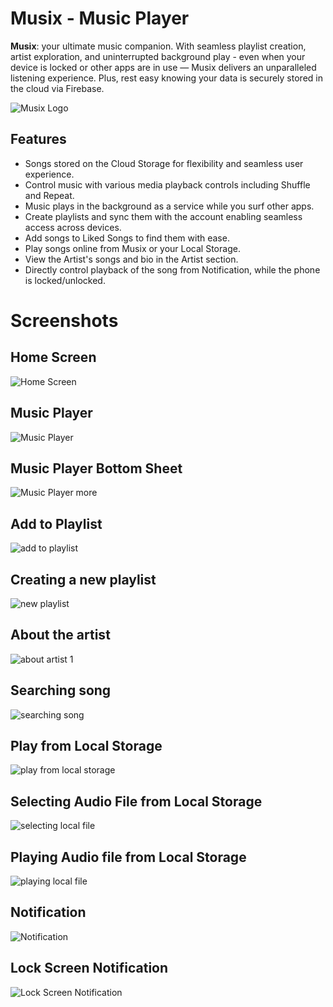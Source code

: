 # Musix - Music Player
**Musix**: your ultimate music companion. With seamless playlist creation, artist exploration, and uninterrupted background play - even when your device is locked or other apps are in use — Musix delivers an unparalleled listening experience. Plus, rest easy knowing your data is securely stored in the cloud via Firebase.

![Musix Logo](https://github.com/singhDevs/Musix/assets/139853742/20535cf4-4880-4b35-a48c-c5f503f0eac0)


## Features

- Songs stored on the Cloud Storage for flexibility and seamless user experience.
- Control music with various media playback controls including Shuffle and Repeat.
- Music plays in the background as a service while you surf other apps.
- Create playlists and sync them with the account enabling seamless access across devices.
- Add songs to Liked Songs to find them with ease.
- Play songs online from Musix or your Local Storage.
- View the Artist's songs and bio in the Artist section.
- Directly control playback of the song from Notification, while the phone is locked/unlocked.


# Screenshots
## Home Screen
![Home Screen](https://github.com/singhDevs/Musix/assets/139853742/8065e191-a732-4f99-8cd1-9ae07a8168c0)


## Music Player
![Music Player](https://github.com/singhDevs/Musix/assets/139853742/6e2ad92a-4457-4826-9683-f8e908dcd470)


## Music Player Bottom Sheet
![Music Player more ](https://github.com/singhDevs/Musix/assets/139853742/11ee80a8-2e90-4062-b0c1-5ec0832550ad)


## Add to Playlist
![add to playlist](https://github.com/singhDevs/Musix/assets/139853742/99f1e4d5-7a14-44e9-a495-4ec7ac59b8e6)


## Creating a new playlist
![new playlist](https://github.com/singhDevs/Musix/assets/139853742/a4bfb024-408e-4544-bafc-338c1db45624)


## About the artist
![about artist 1](https://github.com/singhDevs/Musix/assets/139853742/39845aa0-134a-4c33-92f4-5085e82158ae)


## Searching song
![searching song](https://github.com/singhDevs/Musix/assets/139853742/05020d15-4cf4-4d3d-9f3f-90c0248ce8c8)


## Play from Local Storage
![play from local storage](https://github.com/singhDevs/Musix/assets/139853742/c92a6c13-5234-429a-9538-3c40e9c785c3)


## Selecting Audio File from Local Storage
![selecting local file](https://github.com/singhDevs/Musix/assets/139853742/c7b724e0-4c80-4f53-bcd6-f99d859a5844)


## Playing Audio file from Local Storage
![playing local file](https://github.com/singhDevs/Musix/assets/139853742/9e51a815-9406-4de4-8aac-f640c5074693)


## Notification
![Notification](https://github.com/singhDevs/Musix/assets/139853742/5181ad1e-6cc8-4ce3-9617-7961d0ba3fd8)


## Lock Screen Notification
![Lock Screen Notification](https://github.com/singhDevs/Musix/assets/139853742/0752040d-a4a5-4b93-9249-26a6b06f2076)
